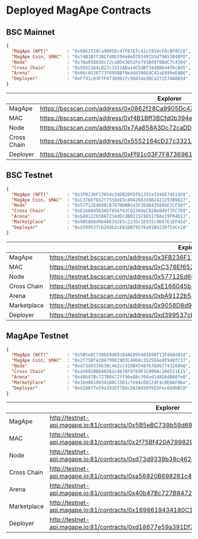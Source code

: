 # Deployed MagApe Contracts


## BSC Mainnet


```json
{
  "MagApe (NFT)"       : "0x0862f28Ca9905Dc47F67Efc41cC910cF8cBF0CC6",
  "MagApe Coin, $MAC"  : "0xf4B1Bff3BCfd0b394e8eD7D348Cb5d79A53840FD",
  "Node"               : "0x7Aa858A3Dc72caDDe3D52Fe791Bd9f0BdC7C4304",
  "Cross Chain"        : "0x5552164cD27c3321ADa14C5dBf34d8B6d4f6c8d5",
  "Arena"              : "0x66cA520773f6950Bf0e4dd386EAC42aE899eEAB6",
  "Deployer"           : "0xFf91c03F7F8736961fc96054e2BCa27257AA0894"
}
```
|  | Explorer |
| --- | --- |
| MagApe | https://bscscan.com/address/0x0862f28Ca9905Dc47F67Efc41cC910cF8cBF0CC6#code |
| MAC | https://bscscan.com/address/0xf4B1Bff3BCfd0b394e8eD7D348Cb5d79A53840FD#code |
| Node | https://bscscan.com/address/0x7Aa858A3Dc72caDDe3D52Fe791Bd9f0BdC7C4304#code |
| Cross Chain | https://bscscan.com/address/0x5552164cD27c3321ADa14C5dBf34d8B6d4f6c8d5#code |
| Deployer | https://bscscan.com/address/0xFf91c03F7F8736961fc96054e2BCa27257AA0894#code |

## BSC Testnet


```json
{
  "MagApe (NFT)"       : "0x3FB236F17054c24DB20FDf6135Ce334DE7451928",
  "MagApe Coin, $MAC"  : "0xC376Ef652f7559eE5cA942663d90242225309027",
  "Node"               : "0x57712Ed608cB7470DBBce3F2E0643588bE7CF50f",
  "Cross Chain"        : "0xE166045b3A5f656f43Cb2369eC828e049f7FC769",  
  "Arena"              : "0xbA9122b58A7234dDcdB0215C665178Ae19F04b13",
  "Marketplace"        : "0x9058D8d9b486192E5c2235c1E915c9D67E1EF45d",
  "Deployer"           : "0xd399537cb268b2cE81DB79576a91B4230f54Ce18"
}
```
|  | Explorer |
| --- | --- |
| MagApe | https://testnet.bscscan.com/address/0x3FB236F17054c24DB20FDf6135Ce334DE7451928#code |
| MAC | https://testnet.bscscan.com/address/0xC376Ef652f7559eE5cA942663d90242225309027#code |
| Node | https://testnet.bscscan.com/address/0x57712Ed608cB7470DBBce3F2E0643588bE7CF50f#code |
| Cross Chain | https://testnet.bscscan.com/address/0xE166045b3A5f656f43Cb2369eC828e049f7FC769#code |
| Arena | https://testnet.bscscan.com/address/0xbA9122b58A7234dDcdB0215C665178Ae19F04b13#code |
| Marketplace | https://testnet.bscscan.com/address/0x9058D8d9b486192E5c2235c1E915c9D67E1EF45d#code |
| Deployer | https://testnet.bscscan.com/address/0xd399537cb268b2cE81DB79576a91B4230f54Ce18#code |


## MagApe Testnet


```json
{
  "MagApe (NFT)"       : "0x5B5eBC739b59d69184AE895401690f13Fd68d818",
  "MagApe Coin, $MAC"  : "0x2f75Bf420A799829D3C4060c1D25EAe8F940fC37",
  "Node"               : "0xd73d9339b38c462cC41DB4548f67Dd6774326866",
  "Cross Chain"        : "0xa56920B698261c4b78F9fE9F1C09DAc266521E15",
  "Arena"              : "0x40b47Bc727B8472ff96e88c394ad1dADAdBA0fe8",
  "Marketplace"        : "0x1698619434180C1561cfe94cDB124F4cBE86F8be",
  "Deployer"           : "0xd18677e59a391Df7BdcDA3A450f6E5Fec68dbBC0"
}
```
|  | Explorer |
| --- | --- |
| MagApe | http://testnet-api.magape.io:81/contracts/0x5B5eBC739b59d69184AE895401690f13Fd68d818 |
| MAC | http://testnet-api.magape.io:81/contracts/0x2f75Bf420A799829D3C4060c1D25EAe8F940fC37 |
| Node | http://testnet-api.magape.io:81/contracts/0xd73d9339b38c462cC41DB4548f67Dd6774326866 |
| Cross Chain | http://testnet-api.magape.io:81/contracts/0xa56920B698261c4b78F9fE9F1C09DAc266521E15 |
| Arena | http://testnet-api.magape.io:81/contracts/0x40b47Bc727B8472ff96e88c394ad1dADAdBA0fe8 |
| Marketplace | http://testnet-api.magape.io:81/contracts/0x1698619434180C1561cfe94cDB124F4cBE86F8be |
| Deployer | http://testnet-api.magape.io:81/contracts/0xd18677e59a391Df7BdcDA3A450f6E5Fec68dbBC0 |


